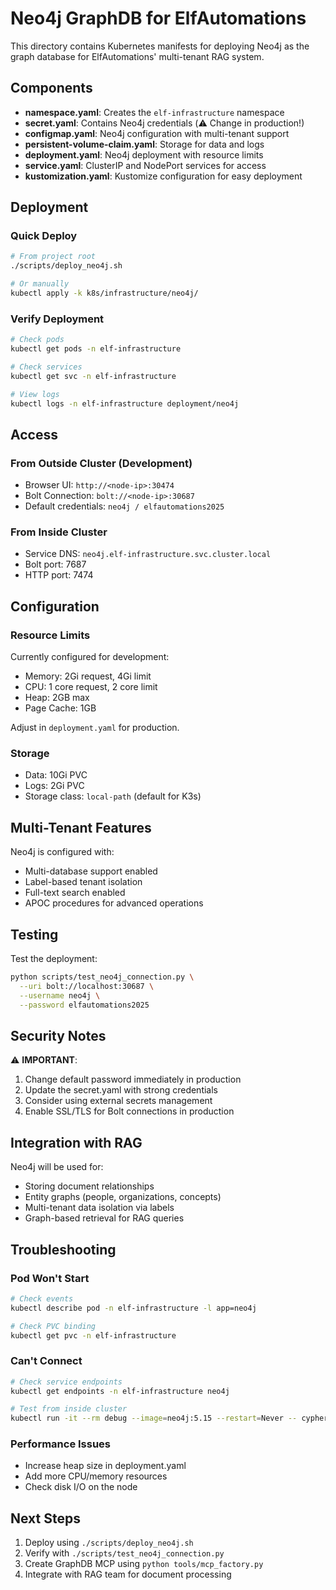 # Neo4j GraphDB for ElfAutomations

This directory contains Kubernetes manifests for deploying Neo4j as the graph database for ElfAutomations' multi-tenant RAG system.

## Components

- **namespace.yaml**: Creates the `elf-infrastructure` namespace
- **secret.yaml**: Contains Neo4j credentials (⚠️ Change in production!)
- **configmap.yaml**: Neo4j configuration with multi-tenant support
- **persistent-volume-claim.yaml**: Storage for data and logs
- **deployment.yaml**: Neo4j deployment with resource limits
- **service.yaml**: ClusterIP and NodePort services for access
- **kustomization.yaml**: Kustomize configuration for easy deployment

## Deployment

### Quick Deploy
```bash
# From project root
./scripts/deploy_neo4j.sh

# Or manually
kubectl apply -k k8s/infrastructure/neo4j/
```

### Verify Deployment
```bash
# Check pods
kubectl get pods -n elf-infrastructure

# Check services
kubectl get svc -n elf-infrastructure

# View logs
kubectl logs -n elf-infrastructure deployment/neo4j
```

## Access

### From Outside Cluster (Development)
- Browser UI: `http://<node-ip>:30474`
- Bolt Connection: `bolt://<node-ip>:30687`
- Default credentials: `neo4j / elfautomations2025`

### From Inside Cluster
- Service DNS: `neo4j.elf-infrastructure.svc.cluster.local`
- Bolt port: 7687
- HTTP port: 7474

## Configuration

### Resource Limits
Currently configured for development:
- Memory: 2Gi request, 4Gi limit
- CPU: 1 core request, 2 core limit
- Heap: 2GB max
- Page Cache: 1GB

Adjust in `deployment.yaml` for production.

### Storage
- Data: 10Gi PVC
- Logs: 2Gi PVC
- Storage class: `local-path` (default for K3s)

## Multi-Tenant Features

Neo4j is configured with:
- Multi-database support enabled
- Label-based tenant isolation
- Full-text search enabled
- APOC procedures for advanced operations

## Testing

Test the deployment:
```bash
python scripts/test_neo4j_connection.py \
  --uri bolt://localhost:30687 \
  --username neo4j \
  --password elfautomations2025
```

## Security Notes

⚠️ **IMPORTANT**:
1. Change default password immediately in production
2. Update the secret.yaml with strong credentials
3. Consider using external secrets management
4. Enable SSL/TLS for Bolt connections in production

## Integration with RAG

Neo4j will be used for:
- Storing document relationships
- Entity graphs (people, organizations, concepts)
- Multi-tenant data isolation via labels
- Graph-based retrieval for RAG queries

## Troubleshooting

### Pod Won't Start
```bash
# Check events
kubectl describe pod -n elf-infrastructure -l app=neo4j

# Check PVC binding
kubectl get pvc -n elf-infrastructure
```

### Can't Connect
```bash
# Check service endpoints
kubectl get endpoints -n elf-infrastructure neo4j

# Test from inside cluster
kubectl run -it --rm debug --image=neo4j:5.15 --restart=Never -- cypher-shell -a bolt://neo4j:7687
```

### Performance Issues
- Increase heap size in deployment.yaml
- Add more CPU/memory resources
- Check disk I/O on the node

## Next Steps

1. Deploy using `./scripts/deploy_neo4j.sh`
2. Verify with `./scripts/test_neo4j_connection.py`
3. Create GraphDB MCP using `python tools/mcp_factory.py`
4. Integrate with RAG team for document processing
